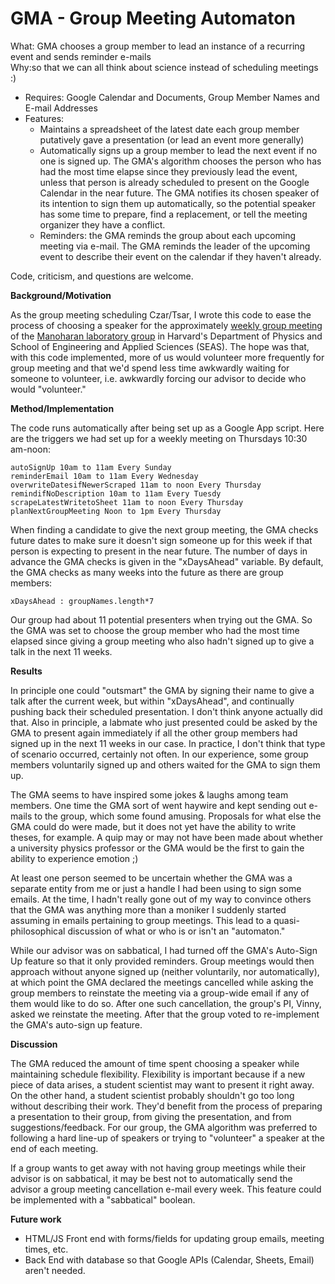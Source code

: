 GMA - Group Meeting Automaton
===

</b>What:</b> GMA chooses a group member to lead an instance of a recurring event and sends reminder e-mails<br>
   </b>Why:</b>so that we can all think about science instead of scheduling meetings :)
    
  - Requires: Google Calendar and Documents, Group Member Names and E-mail Addresses
  - Features:
      - Maintains a spreadsheet of the latest date each group member putatively gave a presentation (or lead an event more generally)
      - Automatically signs up a group member to lead the next event if no one is signed up.  The GMA's algorithm chooses the person who has had the most time elapse since they previously lead the event, unless that person is already scheduled to present on the Google Calendar in the near future.  The GMA notifies its chosen speaker of its intention to sign them up automatically, so the potential speaker has some time to prepare, find a replacement, or tell the meeting organizer they have a conflict.
      - Reminders: the GMA reminds the group about each upcoming meeting via e-mail. The GMA reminds the leader of the upcoming event to describe their event on the calendar if they haven't already. 

Code, criticism, and questions are welcome.

<b>Background/Motivation</b>

As the group meeting scheduling Czar/Tsar, I wrote this code to ease the process of choosing a speaker for the approximately [weekly group meeting](http://www.manoharan.seas.harvard.edu/group-meeting.html) of the [Manoharan laboratory group](http://www.manoharan.seas.harvard.edu/home.html) in Harvard's Department of Physics and School of Engineering and Applied Sciences (SEAS). The hope was that, with this code implemented, more of us would volunteer more frequently for group meeting and that we'd spend less time awkwardly waiting for someone to volunteer, i.e. awkwardly forcing our advisor to decide who would "volunteer."

<b>Method/Implementation</b>

The code runs automatically after being set up as a Google App script. Here are the triggers we had set up for a weekly meeting on Thursdays 10:30 am-noon:

    autoSignUp 10am to 11am Every Sunday
    reminderEmail 10am to 11am Every Wednesday
    overwriteDatesifNewerScraped 11am to noon Every Thursday
    remindifNoDescription 10am to 11am Every Tuesdy
    scrapeLatestWritetoSheet 11am to noon Every Thursday
    planNextGroupMeeting Noon to 1pm Every Thursday

When finding a candidate to give the next group meeting, the GMA checks future dates to make sure it doesn't sign someone up for this week if that person is expecting to present in the near future. The number of days in advance the GMA checks is given in the "xDaysAhead" variable. By default, the GMA checks as many weeks into the future as there are group members: 

    xDaysAhead : groupNames.length*7

Our group had about 11 potential presenters when trying out the GMA. So the GMA was set to choose the group member who had the most time elapsed since giving a group meeting who also hadn't signed up to give a talk in the next 11 weeks.

<b>Results</b>

In principle one could "outsmart" the GMA by signing their name to give a talk after the current week, but within "xDaysAhead", and continually pushing back their scheduled presentation. I don't think anyone actually did that. Also in principle, a labmate who just presented could be asked by the GMA to present again immediately if all the other group members had signed up in the next 11 weeks in our case. In practice, I don't think that type of scenario occurred, certainly not often. In our experience, some group members voluntarily signed up and others waited for the GMA to sign them up.

The GMA seems to have inspired some jokes & laughs among team members. One time the GMA sort of went haywire and kept sending out e-mails to the group, which some found amusing. Proposals for what else the GMA could do were made, but it does not yet have the ability to write theses, for example. A quip may or may not have been made about whether a university physics professor or the GMA would be the first to gain the ability to experience emotion ;)

At least one person seemed to be uncertain whether the GMA was a separate entity from me or just a handle I had been using to sign some emails.  At the time, I hadn't really gone out of my way to convince others that the GMA was anything more than a moniker I suddenly started assuming in emails pertaining to group meetings. This lead to a quasi-philosophical discussion of what or who is or isn't an "automaton."

While our advisor was on sabbatical, I had turned off the GMA's Auto-Sign Up feature so that it only provided reminders. Group meetings would then approach without anyone signed up (neither voluntarily, nor automatically), at which point the GMA declared the meetings cancelled while asking the group members to reinstate the meeting via a group-wide email if any of them would like to do so. After one such cancellation, the group's PI, Vinny, asked we reinstate the meeting. After that the group voted to re-implement the GMA's auto-sign up feature.

<b>Discussion</b>

The GMA reduced the amount of time spent choosing a speaker while maintaining schedule flexibility. Flexibility is important because if a new piece of data arises, a student scientist may want to present it right away. On the other hand, a student scientist probably shouldn't go too long without describing their work. They'd benefit from the process of preparing a presentation to their group, from giving the presentation, and from suggestions/feedback. For our group, the GMA algorithm was preferred to following a hard line-up of speakers or trying to "volunteer" a speaker at the end of each meeting.

If a group wants to get away with not having group meetings while their advisor is on sabbatical, it may be best not to automatically send the advisor a group meeting cancellation e-mail every week. This feature could be implemented with a "sabbatical" boolean.

<b>Future work</b>
<ul>
<li>HTML/JS Front end with forms/fields for updating group emails, meeting times, etc.
<li>Back End with database so that Google APIs (Calendar, Sheets, Email) aren't needed.
</ul>
